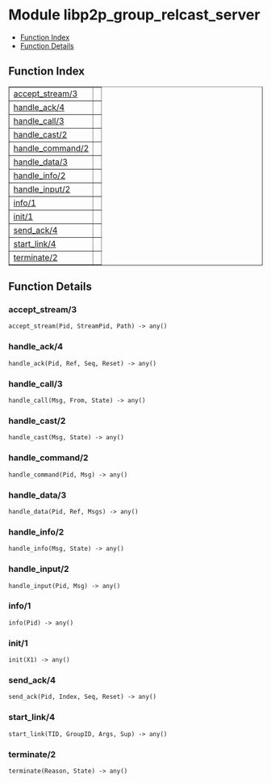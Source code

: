 

# Module libp2p_group_relcast_server #
* [Function Index](#index)
* [Function Details](#functions)

<a name="index"></a>

## Function Index ##


<table width="100%" border="1" cellspacing="0" cellpadding="2" summary="function index"><tr><td valign="top"><a href="#accept_stream-3">accept_stream/3</a></td><td></td></tr><tr><td valign="top"><a href="#handle_ack-4">handle_ack/4</a></td><td></td></tr><tr><td valign="top"><a href="#handle_call-3">handle_call/3</a></td><td></td></tr><tr><td valign="top"><a href="#handle_cast-2">handle_cast/2</a></td><td></td></tr><tr><td valign="top"><a href="#handle_command-2">handle_command/2</a></td><td></td></tr><tr><td valign="top"><a href="#handle_data-3">handle_data/3</a></td><td></td></tr><tr><td valign="top"><a href="#handle_info-2">handle_info/2</a></td><td></td></tr><tr><td valign="top"><a href="#handle_input-2">handle_input/2</a></td><td></td></tr><tr><td valign="top"><a href="#info-1">info/1</a></td><td></td></tr><tr><td valign="top"><a href="#init-1">init/1</a></td><td></td></tr><tr><td valign="top"><a href="#send_ack-4">send_ack/4</a></td><td></td></tr><tr><td valign="top"><a href="#start_link-4">start_link/4</a></td><td></td></tr><tr><td valign="top"><a href="#terminate-2">terminate/2</a></td><td></td></tr></table>


<a name="functions"></a>

## Function Details ##

<a name="accept_stream-3"></a>

### accept_stream/3 ###

`accept_stream(Pid, StreamPid, Path) -> any()`

<a name="handle_ack-4"></a>

### handle_ack/4 ###

`handle_ack(Pid, Ref, Seq, Reset) -> any()`

<a name="handle_call-3"></a>

### handle_call/3 ###

`handle_call(Msg, From, State) -> any()`

<a name="handle_cast-2"></a>

### handle_cast/2 ###

`handle_cast(Msg, State) -> any()`

<a name="handle_command-2"></a>

### handle_command/2 ###

`handle_command(Pid, Msg) -> any()`

<a name="handle_data-3"></a>

### handle_data/3 ###

`handle_data(Pid, Ref, Msgs) -> any()`

<a name="handle_info-2"></a>

### handle_info/2 ###

`handle_info(Msg, State) -> any()`

<a name="handle_input-2"></a>

### handle_input/2 ###

`handle_input(Pid, Msg) -> any()`

<a name="info-1"></a>

### info/1 ###

`info(Pid) -> any()`

<a name="init-1"></a>

### init/1 ###

`init(X1) -> any()`

<a name="send_ack-4"></a>

### send_ack/4 ###

`send_ack(Pid, Index, Seq, Reset) -> any()`

<a name="start_link-4"></a>

### start_link/4 ###

`start_link(TID, GroupID, Args, Sup) -> any()`

<a name="terminate-2"></a>

### terminate/2 ###

`terminate(Reason, State) -> any()`

